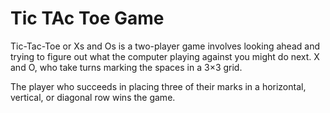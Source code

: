 # Tic TAc Toe Game
Tic-Tac-Toe or Xs and Os is a two-player game involves looking ahead and trying to figure out what the computer
playing against you might do next. X and O, who take turns marking the spaces in a 3×3 grid. 

The player who succeeds in placing three of their marks in a horizontal, vertical, or diagonal row wins the game.

